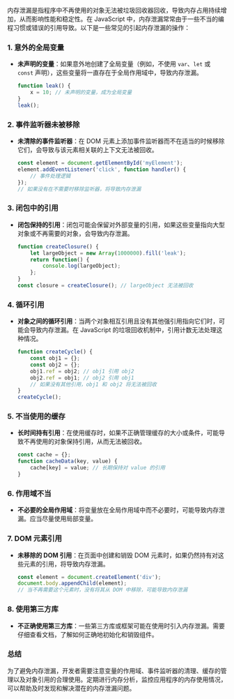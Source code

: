 内存泄漏是指程序中不再使用的对象无法被垃圾回收器回收，导致内存占用持续增加，从而影响性能和稳定性。在 JavaScript 中，内存泄漏常常由于一些不当的编程习惯或错误的引用导致。以下是一些常见的引起内存泄漏的操作：

### 1. 意外的全局变量

- **未声明的变量**：如果意外地创建了全局变量（例如，不使用 `var`、`let` 或 `const` 声明），这些变量将一直存在于全局作用域中，导致内存泄漏。
  
  ```javascript
  function leak() {
      x = 10; // 未声明的变量，成为全局变量
  }
  leak();
  ```

### 2. 事件监听器未被移除

- **未清除的事件监听器**：在 DOM 元素上添加事件监听器而不在适当的时候移除它们，会导致与该元素相关联的上下文无法被回收。
  
  ```javascript
  const element = document.getElementById('myElement');
  element.addEventListener('click', function handler() {
      // 事件处理逻辑
  });
  // 如果没有在不需要时移除监听器，将导致内存泄漏
  ```

### 3. 闭包中的引用

- **闭包保持的引用**：闭包可能会保留对外部变量的引用，如果这些变量指向大型对象或不再需要的对象，会导致内存泄漏。
  
  ```javascript
  function createClosure() {
      let largeObject = new Array(1000000).fill('leak');
      return function() {
          console.log(largeObject);
      };
  }
  const closure = createClosure(); // largeObject 无法被回收
  ```

### 4. 循环引用

- **对象之间的循环引用**：当两个对象相互引用且没有其他强引用指向它们时，可能会导致内存泄漏。在 JavaScript 的垃圾回收机制中，引用计数无法处理这种情况。
  
  ```javascript
  function createCycle() {
      const obj1 = {};
      const obj2 = {};
      obj1.ref = obj2; // obj1 引用 obj2
      obj2.ref = obj1; // obj2 引用 obj1
      // 如果没有其他引用，obj1 和 obj2 将无法被回收
  }
  createCycle();
  ```

### 5. 不当使用的缓存

- **长时间持有引用**：在使用缓存时，如果不正确管理缓存的大小或条件，可能导致不再使用的对象保持引用，从而无法被回收。
  
  ```javascript
  const cache = {};
  function cacheData(key, value) {
      cache[key] = value; // 长期保持对 value 的引用
  }
  ```

### 6. 作用域不当

- **不必要的全局作用域**：将变量放在全局作用域中而不必要时，可能导致内存泄漏。应当尽量使用局部变量。

### 7. DOM 元素引用

- **未移除的 DOM 引用**：在页面中创建和销毁 DOM 元素时，如果仍然持有对这些元素的引用，将导致内存泄漏。
  
  ```javascript
  const element = document.createElement('div');
  document.body.appendChild(element);
  // 当不再需要这个元素时，没有将其从 DOM 中移除，可能导致内存泄漏
  ```

### 8. 使用第三方库

- **不正确使用第三方库**：一些第三方库或框架可能在使用时引入内存泄漏。需要仔细查看文档，了解如何正确地初始化和销毁组件。

### 总结

为了避免内存泄漏，开发者需要注意变量的作用域、事件监听器的清理、缓存的管理以及对象引用的合理使用。定期进行内存分析，监控应用程序的内存使用情况，可以帮助及时发现和解决潜在的内存泄漏问题。